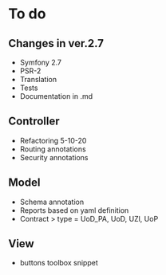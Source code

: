 To do
=====

Changes in ver.2.7
------------------
* Symfony 2.7
* PSR-2
* Translation
* Tests
* Documentation in .md

Controller
----------
* Refactoring 5-10-20
* Routing annotations
* Security annotations

Model
-----
* Schema annotation
* Reports based on yaml definition
* Contract > type = UoD_PA, UoD, UZl, UoP

View
----
* buttons toolbox snippet




